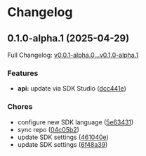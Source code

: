 # Changelog

## 0.1.0-alpha.1 (2025-04-29)

Full Changelog: [v0.0.1-alpha.0...v0.1.0-alpha.1](https://github.com/mayaniv/kusto_mcp/compare/v0.0.1-alpha.0...v0.1.0-alpha.1)

### Features

* **api:** update via SDK Studio ([dcc441e](https://github.com/mayaniv/kusto_mcp/commit/dcc441ea3e5740a3910f72817176ce0f3e4dbdd2))


### Chores

* configure new SDK language ([5e63431](https://github.com/mayaniv/kusto_mcp/commit/5e63431296dc97fb82186bc32b2f9f30774e4b7d))
* sync repo ([04c05b2](https://github.com/mayaniv/kusto_mcp/commit/04c05b261ee0d3560c89fb607dee61d02a03e02f))
* update SDK settings ([461040e](https://github.com/mayaniv/kusto_mcp/commit/461040e5f15407c5373412c6d651ac9068e8b071))
* update SDK settings ([6f48a39](https://github.com/mayaniv/kusto_mcp/commit/6f48a39ac5ae8e761242f2aaee9c2eed3d61f04c))
